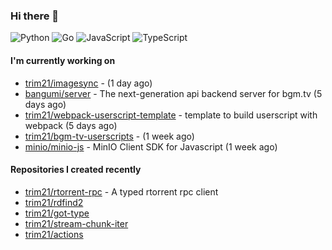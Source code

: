 ### Hi there 👋

![Python](https://img.shields.io/badge/python-3670A0?style=for-the-badge&logo=python&logoColor=ffdd54)
![Go](https://img.shields.io/badge/go-%2300ADD8.svg?style=for-the-badge&logo=go&logoColor=white)
![JavaScript](https://img.shields.io/badge/javascript-%23323330.svg?style=for-the-badge&logo=javascript&logoColor=%23F7DF1E)
![TypeScript](https://img.shields.io/badge/typescript-%23007ACC.svg?style=for-the-badge&logo=typescript&logoColor=white)

#### I'm currently working on

- [trim21/imagesync](https://github.com/trim21/imagesync) -  (1 day ago)
- [bangumi/server](https://github.com/bangumi/server) - The next-generation api backend server for bgm.tv (5 days ago)
- [trim21/webpack-userscript-template](https://github.com/trim21/webpack-userscript-template) - template to build userscript with webpack (5 days ago)
- [trim21/bgm-tv-userscripts](https://github.com/trim21/bgm-tv-userscripts) -  (1 week ago)
- [minio/minio-js](https://github.com/minio/minio-js) - MinIO Client SDK for Javascript (1 week ago)

#### Repositories I created recently

- [trim21/rtorrent-rpc](https://github.com/trim21/rtorrent-rpc) - A typed rtorrent rpc client
- [trim21/rdfind2](https://github.com/trim21/rdfind2)
- [trim21/got-type](https://github.com/trim21/got-type)
- [trim21/stream-chunk-iter](https://github.com/trim21/stream-chunk-iter)
- [trim21/actions](https://github.com/trim21/actions)
